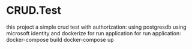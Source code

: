 # CRUD.Test
this project a simple crud test with authorization:
using postgresdb
using microsoft identity
and dockerize for run application
for run application: 
docker-compose build
docker-compose up 
